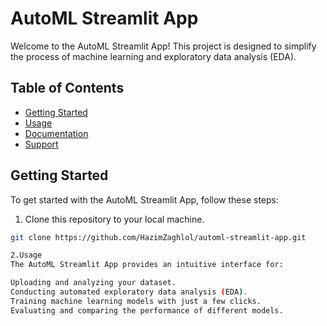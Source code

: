 # AutoML Streamlit App

Welcome to the AutoML Streamlit App! This project is designed to simplify the process of machine learning and exploratory data analysis (EDA).

## Table of Contents

- [Getting Started](#getting-started)
- [Usage](#usage)
- [Documentation](#documentation)
- [Support](#support)

## Getting Started

To get started with the AutoML Streamlit App, follow these steps:

1. Clone this repository to your local machine.

```bash
git clone https://github.com/HazimZaghlol/automl-streamlit-app.git

2.Usage
The AutoML Streamlit App provides an intuitive interface for:

Uploading and analyzing your dataset.
Conducting automated exploratory data analysis (EDA).
Training machine learning models with just a few clicks.
Evaluating and comparing the performance of different models.
